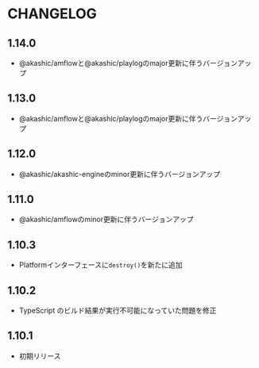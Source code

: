 # CHANGELOG

## 1.14.0
* @akashic/amflowと@akashic/playlogのmajor更新に伴うバージョンアップ

## 1.13.0
* @akashic/amflowと@akashic/playlogのmajor更新に伴うバージョンアップ

## 1.12.0
* @akashic/akashic-engineのminor更新に伴うバージョンアップ

## 1.11.0
* @akashic/amflowのminor更新に伴うバージョンアップ

## 1.10.3
* Platformインターフェースに`destroy()`を新たに追加

## 1.10.2
* TypeScript のビルド結果が実行不可能になっていた問題を修正

## 1.10.1
* 初期リリース
